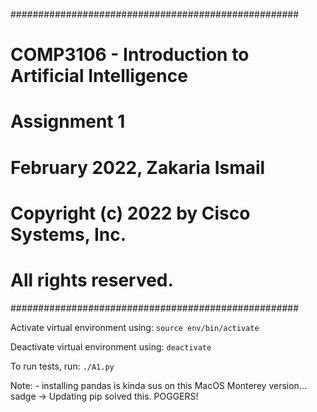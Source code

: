 ####################################################
# COMP3106 - Introduction to Artificial Intelligence
# Assignment 1

# February 2022, Zakaria Ismail

# Copyright (c) 2022 by Cisco Systems, Inc. 
# All rights reserved.
####################################################

Activate virtual environment using:
`source env/bin/activate`

Deactivate virtual environment using:
`deactivate`

To run tests, run:
`./A1.py`

Note:
    - installing pandas is kinda sus on this MacOS Monterey version... sadge
        -> Updating pip solved this. POGGERS!
